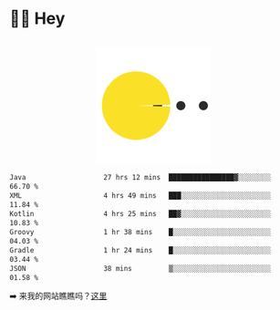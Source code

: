 
# 👋🏻 Hey
<div align="center">
	<br>
	<img src="https://raw.githubusercontent.com/Aniket965/Aniket965/master/pacman.svg?sanitize=true" width="200" height="200">
	<br>
</div>

<!--START_SECTION:waka-->

```text
Java                   27 hrs 12 mins  ████████████████▓░░░░░░░░   66.70 %
XML                    4 hrs 49 mins   ███░░░░░░░░░░░░░░░░░░░░░░   11.84 %
Kotlin                 4 hrs 25 mins   ██▓░░░░░░░░░░░░░░░░░░░░░░   10.83 %
Groovy                 1 hr 38 mins    █░░░░░░░░░░░░░░░░░░░░░░░░   04.03 %
Gradle                 1 hr 24 mins    █░░░░░░░░░░░░░░░░░░░░░░░░   03.44 %
JSON                   38 mins         ▒░░░░░░░░░░░░░░░░░░░░░░░░   01.58 %
```

<!--END_SECTION:waka-->

 ➡️  来我的网站瞧瞧吗？[这里](https://www.shaolongfei.com)
